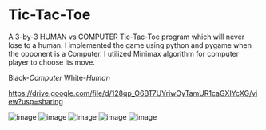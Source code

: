 # Tic-Tac-Toe
A 3-by-3 HUMAN vs COMPUTER Tic-Tac-Toe program which will never lose to a human.  I implemented the game using python and pygame when the opponent is a Computer. I utilized Minimax algorithm for computer player to choose its move.

Black-*Computer* White-*Human*

https://drive.google.com/file/d/128qp_O6BT7UYriwOyTamUR1caGXIYcXG/view?usp=sharing 

![image](https://user-images.githubusercontent.com/83055325/216033763-a0bd5342-c322-49c6-aa71-078060146a4a.png)
![image](https://user-images.githubusercontent.com/83055325/216033851-3c41d663-abef-4571-8fa2-5538ff41ee05.png)
![image](https://user-images.githubusercontent.com/83055325/216034123-35d2f8c2-7c25-4713-a015-c9bf30c77007.png)
![image](https://user-images.githubusercontent.com/83055325/216034187-39341f9d-e18f-409c-a09d-bf4f49d8a8e1.png)
![image](https://user-images.githubusercontent.com/83055325/216034240-712ddc1e-44aa-4872-8c53-c62b709251f3.png)
